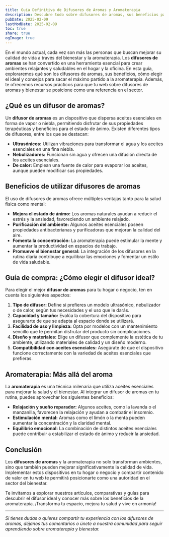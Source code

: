 ```yaml
---
title: Guía Definitiva de Difusores de Aromas y Aromaterapia 
description: Descubre todo sobre difusores de aromas, sus beneficios para el bienestar y la aromaterapia. Aprende a elegir el mejor difusor y consigue ideas para transformar tu hogar en un oasis de tranquilidad.
pubDate: 2025-02-09
lastModDate: 2025-02-09
toc: true
share: true
ogImage: true
---
```


En el mundo actual, cada vez son más las personas que buscan mejorar su calidad de vida a través del bienestar y la aromaterapia. Los **difusores de aromas** se han convertido en una herramienta esencial para crear ambientes relajantes y saludables en el hogar y la oficina. En esta guía, exploraremos qué son los difusores de aromas, sus beneficios, cómo elegir el ideal y consejos para sacar el máximo partido a la aromaterapia. Además, te ofrecemos recursos prácticos para que tu web sobre difusores de aromas y bienestar se posicione como una referencia en el sector.

## ¿Qué es un difusor de aromas?

Un **difusor de aromas** es un dispositivo que dispersa aceites esenciales en forma de vapor o niebla, permitiendo disfrutar de sus propiedades terapéuticas y beneficios para el estado de ánimo. Existen diferentes tipos de difusores, entre los que se destacan:

- **Ultrasónicos:** Utilizan vibraciones para transformar el agua y los aceites esenciales en una fina niebla.
- **Nebulizadores:** Funcionan sin agua y ofrecen una difusión directa de los aceites esenciales.
- **De calor:** Emplean una fuente de calor para evaporar los aceites, aunque pueden modificar sus propiedades.

## Beneficios de utilizar difusores de aromas

El uso de difusores de aromas ofrece múltiples ventajas tanto para la salud física como mental:

- **Mejora el estado de ánimo:** Los aromas naturales ayudan a reducir el estrés y la ansiedad, favoreciendo un ambiente relajado.
- **Purificación del ambiente:** Algunos aceites esenciales poseen propiedades antibacterianas y purificadoras que mejoran la calidad del aire.
- **Fomenta la concentración:** La aromaterapia puede estimular la mente y aumentar la productividad en espacios de trabajo.
- **Promueve el bienestar general:** La integración de los difusores en la rutina diaria contribuye a equilibrar las emociones y fomentar un estilo de vida saludable.

## Guía de compra: ¿Cómo elegir el difusor ideal?

Para elegir el mejor **difusor de aromas** para tu hogar o negocio, ten en cuenta los siguientes aspectos:

1. **Tipo de difusor:** Define si prefieres un modelo ultrasónico, nebulizador o de calor, según tus necesidades y el uso que le darás.
2. **Capacidad y tamaño:** Evalúa la cobertura del dispositivo para asegurarte de que se adapta al espacio donde se utilizará.
3. **Facilidad de uso y limpieza:** Opta por modelos con un mantenimiento sencillo que te permitan disfrutar del producto sin complicaciones.
4. **Diseño y materiales:** Elige un difusor que complemente la estética de tu ambiente, utilizando materiales de calidad y un diseño moderno.
5. **Compatibilidad con aceites esenciales:** Asegúrate de que el dispositivo funcione correctamente con la variedad de aceites esenciales que prefieras.

## Aromaterapia: Más allá del aroma

La **aromaterapia** es una técnica milenaria que utiliza aceites esenciales para mejorar la salud y el bienestar. Al integrar un difusor de aromas en tu rutina, puedes aprovechar los siguientes beneficios:

- **Relajación y sueño reparador:** Algunos aceites, como la lavanda o el manzanilla, favorecen la relajación y ayudan a combatir el insomnio.
- **Estimulación mental:** Aromas como el limón o la menta pueden aumentar la concentración y la claridad mental.
- **Equilibrio emocional:** La combinación de distintos aceites esenciales puede contribuir a estabilizar el estado de ánimo y reducir la ansiedad.


## Conclusión

Los **difusores de aromas** y la aromaterapia no solo transforman ambientes, sino que también pueden mejorar significativamente la calidad de vida. Implementar estos dispositivos en tu hogar o negocio y compartir contenido de valor en tu web te permitirá posicionarte como una autoridad en el sector del bienestar.

Te invitamos a explorar nuestros artículos, comparativas y guías para descubrir el difusor ideal y conocer más sobre los beneficios de la aromaterapia. ¡Transforma tu espacio, mejora tu salud y vive en armonía!

---

*Si tienes dudas o quieres compartir tu experiencia con los difusores de aromas, déjanos tus comentarios o únete a nuestra comunidad para seguir aprendiendo sobre aromaterapia y bienestar.*

